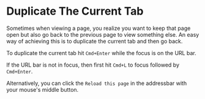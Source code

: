 # Duplicate The Current Tab

Sometimes when viewing a page, you realize you want to keep that page open
but also go back to the previous page to view something else. An easy way of
achieving this is to duplicate the current tab and then go back.

To duplicate the current tab hit `Cmd+Enter` while the focus is on the URL
bar.

If the URL bar is not in focus, then first hit `Cmd+L` to focus followed by
`Cmd+Enter`.

Alternatively, you can click the `Reload this page` in the addressbar with your mouse's middle button.
